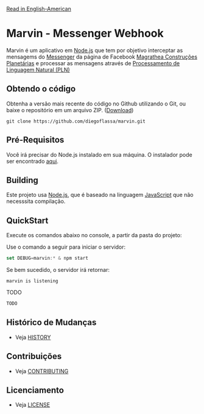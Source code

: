 [Read in English-American](README.md)
# Marvin - Messenger Webhook

Marvin é um aplicativo em [Node.js](https://nodejs.org) que tem por objetivo interceptar as mensagems do [Messenger](www.messenger.com) da página de Facebook [Magrathea Construções Planetárias](www.facebook.com/Magrathea-Constru%C3%A7%C3%B5es-Planet%C3%A1rias-215986975835699) e processar as mensagens através de [Processamento de Linguagem Natural (PLN)](pt.wikipedia.org/wiki/Processamento_de_linguagem_natural)


## Obtendo o código

Obtenha a versão mais recente do código no Github utilizando o Git, ou baixe o repositório em um arquivo ZIP.
([Download](https://github.com/diegoflassa/marvin/archive/master.zip))


    git clone https://github.com/diegoflassa/marvin.git


## Pré-Requisitos

Você irá precisar do Node.js instalado em sua máquina. O instalador pode ser encontrado [aqui](https://nodejs.org/en/download/).


## Building

Este projeto usa [Node.js](https://nodejs.org), que é baseado na linguagem [JavaScript](https://www.javascript.com/) que não necesssita compilação.


## QuickStart

Execute os comandos abaixo no console, a partir da pasta do projeto:


Use o comando a seguir para iniciar o servidor:

```javascript
set DEBUG=marvin:* & npm start
```

Se bem sucedido, o servidor irá retornar:

```
marvin is listening
```

TODO

```javascript
TODO
```


## Histórico de Mudanças

* Veja [HISTORY](HISTORY.ptBR.md)


## Contribuições

* Veja [CONTRIBUTING](CONTRIBUTING.ptBR.md)


## Licenciamento

* Veja [LICENSE](LICENSE)